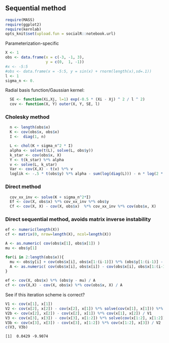 

## Sequential method


```r
require(MASS)
require(ggplot2)
require(kernlab)
opts_knit$set(upload.fun = socialR::notebook.url)
```


Parameterization-specific



```r
X <- 1
obs <- data.frame(x = c(-3, -1, 3),
                  y = c(0,  1, -1))
#x <- -5:5
#obs <- data.frame(x = -5:5, y = sin(x) + rnorm(length(x),sd=.1))
l <- 1
sigma_n <- 0.
```



Radial basis function/Gaussian kernel:


```r
  SE <- function(Xi,Xj, l=1) exp(-0.5 * (Xi - Xj) ^ 2 / l ^ 2)
  cov <- function(X, Y) outer(X, Y, SE, l) 
```



### Cholesky method
  

```r
  n <- length(obs$x)
  K <- cov(obs$x, obs$x)
  I <-  diag(1, n)

  L <- chol(K + sigma_n^2 * I)
  alpha <- solve(t(L), solve(L, obs$y))
  k_star <- cov(obs$x, X)
  Y <- t(k_star) %*% alpha
  v <- solve(L, k_star)
  Var <- cov(X,X) - t(v) %*% v
  loglik <- -.5 * t(obs$y) %*% alpha - sum(log(diag(L))) - n * log(2 * pi) / 2
```

  
### Direct method 


```r
  cov_xx_inv <- solve(K + sigma_n^2*I)
  Ef <- cov(X, obs$x) %*% cov_xx_inv %*% obs$y
  Cf <- cov(X, X) - cov(X, obs$x)  %*% cov_xx_inv %*% cov(obs$x, X)
```


### Direct sequential method, avoids matrix inverse instability


```r
ef <- numeric(length(X))
cf <- matrix(0, nrow=length(X), ncol=length(X))

A <- as.numeric( cov(obs$x[1], obs$x[1]) )
mu <- obs$y[1] 

for(i in 2:length(obs$x)){
  mu <- obs$y[i] + cov(obs$x[i], obs$x[1:(i-1)]) %*% (obs$y[1:(i-1)] - mu) / (A + sigma_n^2)
  A <- as.numeric( cov(obs$x[i], obs$x[i]) - cov(obs$x[i], obs$x[1:(i-1)]) %*% cov(obs$x[1:(i-1)], obs$x[i]) / (A + sigma_n^2) )
}
  
ef <- cov(X, obs$x) %*% (obs$y - mu) / A
cf <- cov(X,X) - cov(X, obs$x) %*% cov(obs$x, X) / A
```



See if this iteration scheme is correct?


```r
V1 <- cov(x[1], x[1])
V2 <- cov(x[2], x[2]) - cov(x[2], x[1]) %*% solve(cov(x[1], x[1])) %*% cov(x[1], x[2])
V2b <- cov(x[2], x[2]) - cov(x[2], x[1]) %*% cov(x[1], x[2]) / V1
V3 <- cov(x[3], x[3]) - cov(x[3], x[1:2]) %*% solve(cov(x[1:2], x[1:2])) %*% cov(x[1:2], x[3])
V3b <- cov(x[3], x[3]) - cov(x[3], x[1:2]) %*% cov(x[1:2], x[3]) / V2
c(V3, V3b)
```

```
[1]  0.0429 -9.9074
```

